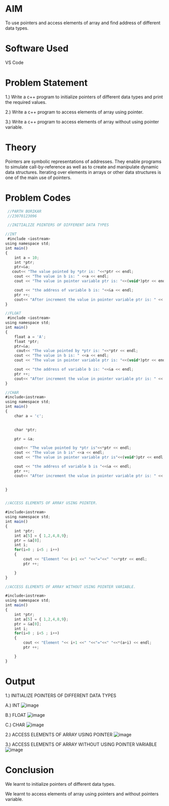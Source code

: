 # AIM
To use pointers and access elements of array and find address of different data types.

# Software Used
VS Code

# Problem Statement

1.) Write a c++ program to initialize pointers of different data types and print the required values.

2.) Write a c++ program to access elements of array using pointer.

3.) Write a c++ program to access elements of array without using pointer variable.

# Theory

Pointers are symbolic representations of addresses. They enable programs to simulate call-by-reference as well as to create and manipulate dynamic data structures. Iterating over elements in arrays or other data structures is one of the main use of pointers. 

# Problem Codes

```javascript
 //PARTH BORIKAR
 //23070123096

 //INITIALIZE POINTERS OF DIFFERENT DATA TYPES

//INT
 #include <iostream>
using namespace std;
int main()
{
    int a = 10;
    int *ptr;
    ptr=&a;
   cout<< "The value pointed by *ptr is: "<<*ptr << endl;
    cout << "The value in b is: " <<a << endl;
    cout << "The value in pointer variable ptr is: "<<(void*)ptr << endl;

    cout << "the address of variable b is: "<<&a << endl;
    ptr ++;
    cout<< "After increment the value in pointer variable ptr is: " << (void*)ptr << endl;
}

//FLOAT
 #include <iostream>
using namespace std;
int main()
{
    float a = 'A';
    float *ptr;
    ptr=&a;
     cout<< "The value pointed by *ptr is: "<<*ptr << endl;
    cout << "The value in b is: " <<a << endl;
    cout << "The value in pointer variable ptr is: "<<(void*)ptr << endl;

    cout << "the address of variable b is: "<<&a << endl;
    ptr ++;
    cout<< "After increment the value in pointer variable ptr is: " << (void*)ptr << endl;
}

//CHAR
#include<iostream>
using namespace std;
int main()
{
    char a = 'c'; 
    

    char *ptr;

    ptr = &a;

    cout<< "The value pointed by *ptr is"<<*ptr << endl;
    cout << "The value in b is" <<a << endl;
    cout << "The value in pointer variable ptr is"<<(void*)ptr << endl;

    cout << "the address of variable b is "<<&a << endl;
    ptr ++;
    cout<< "After increment the value in pointer variable ptr is: " << (void*)ptr << endl;

    
}


//ACCESS ELEMENTS OF ARRAY USING POINTER.

#include<iostream>
using namespace std;
int main()
{
    int *ptr;
    int a[5] = { 1,2,4,8,9};
    ptr = &a[0];
    int i;
    for(i=0 ; i<5 ; i++)
    {
        cout << "Element "<< i+1 <<" "<<"="<<" "<<*ptr << endl;
        ptr ++;

    }
}

//ACCESS ELEMENTS OF ARRAY WITHOUT USING POINTER VARIABLE.

#include<iostream>
using namespace std;
int main()
{
    int *ptr;
    int a[5] = { 1,2,4,8,9};
    ptr = &a[0];
    int i;
    for(i=0 ; i<5 ; i++)
    {
        cout << "Element "<< i+1 <<" "<<"="<<" "<<*(a+i) << endl;
        ptr ++;

    }
}


```

# Output

1.) INITIALIZE POINTERS OF DIFFERENT DATA TYPES

   A.) INT
 ![image](https://github.com/user-attachments/assets/818fe5b8-55dc-47c5-a6a0-b55ad0555348)


     
   B.) FLOAT
   ![image](https://github.com/user-attachments/assets/eb4b4ed2-82ea-468a-801d-25bcf3af0fad)



   C.) CHAR
   ![image](https://github.com/user-attachments/assets/f104efe8-278a-48f4-a678-ac1cdedf8958)



2.) ACCESS ELEMENTS OF ARRAY USING POINTER
![image](https://github.com/user-attachments/assets/0aed3f9d-271c-4cef-9515-6f3492c396b4)



3.) ACCESS ELEMENTS OF ARRAY WITHOUT USING POINTER VARIABLE
![image](https://github.com/user-attachments/assets/c77bd091-5e6b-4722-878f-a82fd6dda85d)


# Conclusion

We learnt to initialize pointers of different data types.

We learnt to access elements of array using pointers and without pointers variable.


